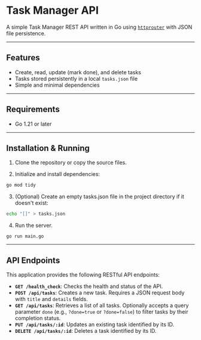 # Task Manager API

A simple Task Manager REST API written in Go using [`httprouter`](https://github.com/julienschmidt/httprouter) with JSON file persistence.

---

## Features

- Create, read, update (mark done), and delete tasks
- Tasks stored persistently in a local `tasks.json` file
- Simple and minimal dependencies

---

## Requirements

- Go 1.21 or later

---

## Installation & Running

1. Clone the repository or copy the source files.

2. Initialize and install dependencies:

```bash
go mod tidy
```

3. (Optional) Create an empty tasks.json file in the project directory if it doesn't exist:
```bash
echo "[]" > tasks.json
```
4. Run the server.
```
go run main.go
```

---
## API Endpoints

This application provides the following RESTful API endpoints:

* **`GET /health_check`**: Checks the health and status of the API.
* **`POST /api/tasks`**: Creates a new task. Requires a JSON request body with `title` and `details` fields.
* **`GET /api/tasks`**: Retrieves a list of all tasks. Optionally accepts a query parameter `done` (e.g., `?done=true` or `?done=false`) to filter tasks by their completion status.
* **`PUT /api/tasks/:id`**: Updates an existing task identified by its ID.
* **`DELETE /api/tasks/:id`**: Deletes a task identified by its ID.